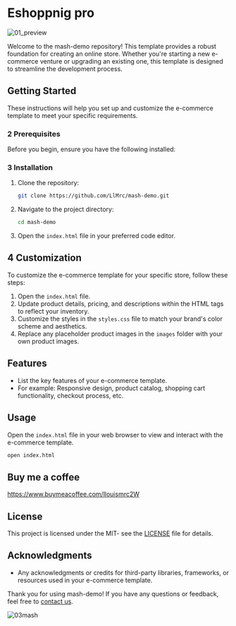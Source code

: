 # Eshoppnig pro

![01_preview](https://github.com/LlMrc/mash-demo/assets/90993312/2d033943-5c4b-4eb7-9aa8-bfe419019d19)

Welcome to the mash-demo repository! This template provides a robust foundation for creating an online store. Whether you're starting a new e-commerce venture or upgrading an existing one, this template is designed to streamline the development process.

## Getting Started


These instructions will help you set up and customize the e-commerce template to meet your specific requirements.

### 2 Prerequisites

Before you begin, ensure you have the following installed:



### 3 Installation

1. Clone the repository:

   ```bash
   git clone https://github.com/LlMrc/mash-demo.git
   ```

2. Navigate to the project directory:

   ```bash
   cd mash-demo
   ```

3. Open the `index.html` file in your preferred code editor.

## 4 Customization

To customize the e-commerce template for your specific store, follow these steps:

1. Open the `index.html` file.
2. Update product details, pricing, and descriptions within the HTML tags to reflect your inventory.
3. Customize the styles in the `styles.css` file to match your brand's color scheme and aesthetics.
4. Replace any placeholder product images in the `images` folder with your own product images.

## Features

- List the key features of your e-commerce template.
- For example: Responsive design, product catalog, shopping cart functionality, checkout process, etc.

## Usage

Open the `index.html` file in your web browser to view and interact with the e-commerce template.

```bash
open index.html
```


## Buy me a coffee
https://www.buymeacoffee.com/llouismrc2W


## License

This project is licensed under the MIT- see the [LICENSE](LICENSE) file for details.

## Acknowledgments

- Any acknowledgments or credits for third-party libraries, frameworks, or resources used in your e-commerce template.

Thank you for using mash-demo! If you have any questions or feedback, feel free to [contact us](mailto:llouimsrc2@gmail.com).

![03mash](https://github.com/LlMrc/mash-demo/assets/90993312/0ef028fb-e5f2-4a55-a044-17850404fdce)
